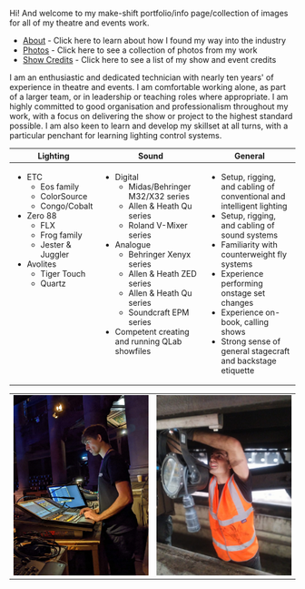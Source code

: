 Hi! And welcome to my make-shift portfolio/info page/collection of images for all of my theatre and events work.

- [About](https://github.com/lucadavies/Technician/wiki/About) - Click here to learn about how I found my way into the industry
- [Photos](https://github.com/lucadavies/Technician/wiki/Photos) - Click here to see a collection of photos from my work
- [Show Credits](https://github.com/lucadavies/Technician/wiki/Show-Credits) - Click here to see a list of my show and event credits

I am an enthusiastic and dedicated technician with nearly ten years' of experience in theatre and events. I am comfortable working alone, as part of a larger team, or in leadership or teaching roles where appropriate. I am highly committed to good organisation and professionalism throughout my work, with a focus on delivering the show or project to the highest standard possible. I am also keen to learn and develop my skillset at all turns, with a particular penchant for learning lighting control systems.
<table>
  <th>
        Lighting
  </th>
  <th>
        Sound
  </th>
  <th>
        General
  </th>
  <tbody>
    <tr valign="top">
      <td>
        <ul>
          <li>ETC
            <ul>
              <li>Eos family</li>
              <li>ColorSource</li>
              <li>Congo/Cobalt</li>
            </ul>
          </li>
          <li>Zero 88
            <ul>
              <li>FLX</li>
              <li>Frog family</li>
              <li>Jester & Juggler</li>
            </ul>
          </li>
          <li>Avolites
            <ul>
              <li>Tiger Touch</li>
              <li>Quartz</li>
            </ul>
          </li>
        </ul>
      </td>
      <td>
        <ul>
          <li>Digital
            <ul>
              <li>Midas/Behringer M32/X32 series</li>
              <li>Allen & Heath Qu series</li>
              <li>Roland V-Mixer series</li>
            </ul>
          </li>
          <li>Analogue
            <ul>
              <li>Behringer Xenyx series</li>
              <li>Allen & Heath ZED series</li>
              <li>Allen & Heath Qu series</li>
              <li>Soundcraft EPM series</li>
            </ul>
          </li>
          <li>Competent creating and running QLab showfiles</li>
        <ul>
      </td>
      <td>
        <ul>
          <li>Setup, rigging, and cabling of conventional and intelligent lighting</li>
          <li>Setup, rigging, and cabling of sound systems</li>
          <li>Familiarity with counterweight fly systems</li>
          <li>Experience performing onstage set changes</li>
          <li>Experience on-book, calling shows</li>
          <li>Strong sense of general stagecraft and backstage etiquette</li>
        </ul>
      </td>
    </tr>
  </tbody>
</table>

<table align="center">
  <tr>
    <td width="300">
      <img src="https://github.com/lucadavies/Technician/blob/main/Images/Fringe-4.jpg" alt="Luca experimenting with a Grand MA console." width="*"/>
    </td>
    <td width="300">
      <img src="https://github.com/lucadavies/Technician/blob/main/Images/Trains-3.jpg" alt="Luca rigging a lantern to the underside of a railway carriage." width="*"/>
    </td>
  </tr>
</table>
